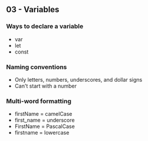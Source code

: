 ## 03 - Variables

### Ways to declare a variable

- var
- let
- const

### Naming conventions

- Only letters, numbers, underscores, and dollar signs
- Can't start with a number

### Multi-word formatting

- firstName = camelCase
- first_name = underscore
- FirstName = PascalCase
- firstname = lowercase
